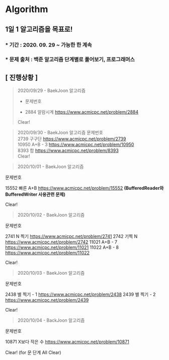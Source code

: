 # Algorithm

## 1일 1 알고리즘을 목표로!

### * 기간 : 2020. 09. 29 ~ 가능한 한 계속
### * 문제 출처 : 백준 알고리즘 단계별로 풀어보기, 프로그래머스

## [ 진행상황 ] 

> 2020/09/29 - BaekJoon 알고리즘   
> * 문제번호
> - 2884 알람시계 https://www.acmicpc.net/problem/2884  
>   
> Clear!

> 2020/09/30 - BaekJoon 알고리즘 
 > 문제번호  
  > 2739 구구단 https://www.acmicpc.net/problem/2739  
  > 10950 A+B - 3 https://www.acmicpc.net/problem/10950  
  > 8393 합 https://www.acmicpc.net/problem/8393  
> Clear!
                                        
> 2020/10/01 - BaekJoon 알고리즘 

문제번호 
 
   15552 빠른 A+B https://www.acmicpc.net/problem/15552 __(BufferedReader와 BufferedWriter 사용관련 문제)__
  
Clear! 
                                             
> 2020/10/02 - BaekJoon 알고리즘 

문제번호 
 
  2741 N 찍기 https://www.acmicpc.net/problem/2741
  2742 기찍 N https://www.acmicpc.net/problem/2742
   11021 A+B - 7 https://www.acmicpc.net/problem/11021
   11022 A+B - 8 https://www.acmicpc.net/problem/11022
  
Clear!

> 2020/10/03 - BaekJoon 알고리즘 

문제번호 
 
  2438 별 찍기 - 1 https://www.acmicpc.net/problem/2438
  2439 별 찍기 - 2 https://www.acmicpc.net/problem/2439
   
Clear!
                                        
> 2020/10/04 - BackJoon 알고리즘 

문제번호 
 
  10871 X보다 작은 수 https://www.acmicpc.net/problem/10871
   
Clear! (for 문 단계 All Clear)
                                         
